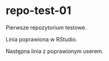 # repo-test-01
Pierwsze repozytorium testowe.

Linia poprawiona w RStudio.

Następna linia z poprawionym userem.
